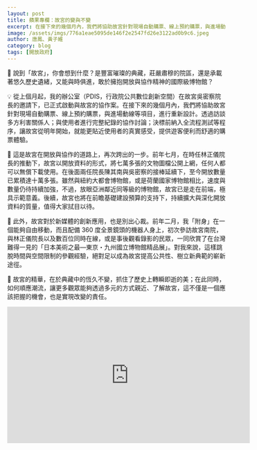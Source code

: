 ```yaml
---
layout: post
title: 蘋果專欄：故宮的變與不變
excerpt: 在接下來的幾個月內，我們將協助故宮針對現場自動購票、線上預約購票，與進場動線等項目，進行重新設計。
image: /assets/imgs/776a1eae5095de146f2e2547fd26e3122ad0b9c6.jpeg
author: 唐鳳、黃子維
category: blog
tags: [開放政府]
---
```


🏰 說到「故宮」，你會想到什麼？是豐富璀璨的典藏，莊嚴肅穆的院區，還是承載著悠久歷史遺緒，又能與時俱進，敢於擁抱開放與協作精神的國際級博物館？

💡 從上個月起，我的辦公室（PDIS，行政院公共數位創新空間）在故宮吳密察院長的邀請下，已正式啟動與故宮的協作案。在接下來的幾個月內，我們將協助故宮針對現場自動購票、線上預約購票，與進場動線等項目，進行重新設計。透過訪談多方利害關係人；與使用者進行完整紀錄的協作討論；決標前納入全流程測試等程序，讓故宮從明年開始，就能更貼近使用者的真實感受，提供遊客便利而舒適的購票體驗。

📖 這是故宮在開放與協作的道路上，再次跨出的一步。前年七月，在時任林正儀院長的推動下，故宮以開放資料的形式，將七萬多張的文物圖檔公開上網，任何人都可以無償下載使用。在後面兩任院長陳其南與吳密察的接棒延續下，至今開放數量已累積達十萬多張。雖然與紐約大都會博物館，或是荷蘭國家博物館相比，速度與數量仍待持續加強，不過，放眼亞洲鄰近同等級的博物館，故宮已是走在前端，極具示範意義。後續，故宮也將在前瞻基礎建設預算的支持下，持續擴大與深化開放資料的質量，值得大家拭目以待。

🔮 此外，故宮對於新媒體的創新應用，也是別出心裁。前年二月，我「附身」在一個能夠自由移動，而且配備 360 度全景鏡頭的機器人身上，初次參訪故宮南院，與林正儀院長以及數百位同時在線，或是事後觀看錄影的民眾，一同欣賞了在台灣難得一見的「日本美術之最—東京・九州國立博物館精品展」。對我來說，這樣跳脫時間與空間限制的參觀經驗，絕對足以成為故宮提高公共性、樹立新典範的嶄新途徑。

🌈 故宮的精華，在於典藏中的恆久不變，抓住了歷史上轉瞬即逝的美；在此同時，如何順應潮流，讓更多觀眾能夠透過多元的方式親近、了解故宮，這不僅是一個應該把握的機會，也是實現改變的責任。

<iframe width="560" height="315" src="https://www.youtube.com/embed/puJAHqh7l4M" frameborder="0" allowfullscreen></iframe>
